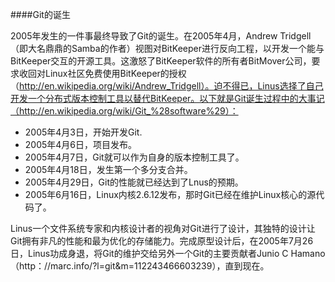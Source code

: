 ####Git的诞生

2005年发生的一件事最终导致了Git的诞生。在2005年4月，Andrew Tridgell（即大名鼎鼎的Samba的作者）视图对BitKeeper进行反向工程，以开发一个能与BitKeeper交互的开源工具。这激怒了BitKeeper软件的所有者BitMover公司，要求收回对Linux社区免费使用BitKeeper的授权（http://en.wikipedia.org/wiki/Andrew_Tridgell）。迫不得已，Linus选择了自己开发一个分布式版本控制工具以替代BitKeeper。以下就是Git诞生过程中的大事记（http://en.wikipedia.org/wiki/Git_%28software%29）：

* 2005年4月3日，开始开发Git.
* 2005年4月6日，项目发布。
* 2005年4月7日，Git就可以作为自身的版本控制工具了。
* 2005年4月18日，发生第一个多分支合并。
* 2005年4月29日，Git的性能就已经达到了Lnus的预期。
* 2005年6月16日，Linux内核2.6.12发布，那时Git已经在维护Linux核心的源代码了。

Linus一个文件系统专家和内核设计者的视角对Git进行了设计，其独特的设计让Git拥有非凡的性能和最为优化的存储能力。完成原型设计后，在2005年7月26日，Linus功成身退，将Git的维护交给另外一个Git的主要贡献者Junio C Hamano（http：//marc.info/?l=git&m=112243466603239），直到现在。